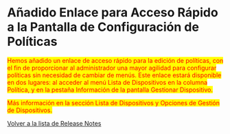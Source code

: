 # Añadido Enlace para Acceso Rápido a la Pantalla de Configuración de Políticas

<mark style="color:red;">Hemos añadido un enlace de acceso rápido para la edición de políticas, con el fin de proporcionar al administrador una mayor agilidad para configurar políticas sin necesidad de cambiar de menús. Este enlace estará disponible en dos lugares: al acceder al menú Lista de Dispositivos en la columna Política, y en la pestaña Información de la pantalla Gestionar Dispositivo.</mark>

<mark style="color:red;">Más información en la sección Lista de Dispositivos y Opciones de Gestión de Dispositivos.</mark>



[Volver a la lista de Release Notes](./)
